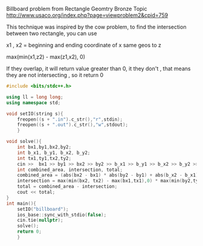 Billboard problem from Rectangle Geomtry Bronze Topic
http://www.usaco.org/index.php?page=viewproblem2&cpid=759

This technique was inspired by the cow problem, to find the intersection between two rectangle, you can use 

x1 , x2 = beginning and ending coordinate of x
same geos to z

max(min(x1,z2) - max(z1,x2), 0)

If they overlap, it will return value greater than 0, it they don't , that means they are not intersecting , so it return 0



```cpp
#include <bits/stdc++.h>

using ll = long long;
using namespace std;

void setIO(string s){
	freopen((s + ".in").c_str(),"r",stdin);
	freopen((s + ".out").c_str(),"w",stdout);
	}

void solve(){
	int bx1,by1,bx2,by2;
	int b_x1, b_y1, b_x2, b_y2;
	int tx1,ty1,tx2,ty2;
	cin >>  bx1 >> by1 >> bx2 >> by2 >> b_x1 >> b_y1 >> b_x2 >> b_y2 >> tx1 >> ty1 >> tx2 >> ty2;
	int combined_area, intersection, total;
	combined_area = (abs(bx2 - bx1) * abs(by2 - by1) + abs(b_x2 - b_x1) * abs(b_y2 - b_y1));
	intersection = max(min(bx2, tx2) - max(bx1,tx1),0) * max(min(by2,ty2) - max(by1,ty1), 0) + max(min(b_x2, tx2) - max(b_x1,tx1),0) * max(min(b_y2,ty2) - max(b_y1,ty1), 0) ;
	total = combined_area - intersection;
	cout << total;
}
int main(){
	setIO("billboard");
	ios_base::sync_with_stdio(false);
	cin.tie(nullptr);
	solve();
	return 0;
	}
```